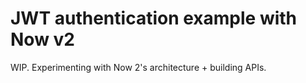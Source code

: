 # JWT authentication example with Now v2

WIP. Experimenting with Now 2's architecture + building APIs.
